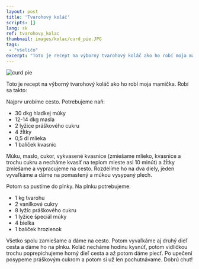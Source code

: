 ```yaml
---
layout: post
title: 'Tvarohový koláč'
scripts: []
lang: sk
ref: tvarohovy_kolac
thumbnail: images/kolac/curd_pie.JPG
tags:
 - "všeličo"
excerpt: "Toto je recept na výborný tvarohový koláč ako ho robí moja mamička. Robí sa takto..."
---
```

<img alt="curd pie" src="{{site.baseurl}}/images/kolac/curd_pie.JPG" />

Toto je recept na výborný tvarohový koláč ako ho robí moja mamička. Robí sa takto:

Najprv urobíme cesto. Potrebujeme naň:

 - 30 dkg hladkej múky
 - 12-14 dkg masla 
 - 2 lyžice práškového cukru
 - 4 žĺtky
 - 0,5 dl mlieka
 - 1 balíček kvasníc
 
Múku, maslo, cukor, vykvasené kvasnice (zmiešame mlieko, kvasnice a trochu cukru a necháme kvasiť na teplom mieste asi 10 minút) a žĺtky zmiešame a vypracujeme na cesto. Rozdelíme ho na dva diely, jeden vyvaľkáme a dáme na pomastený a múkou vysypaný plech.

Potom sa pustíme do plnky. Na plnku potrebujeme:

 - 1 kg tvarohu
 - 2 vanilkové cukry
 - 8 lyžíc práškového cukru
 - 1 lyžice špeciál múky
 - 4 bielka
 - 1 balíček hrozienok

Všetko spolu zamiešame a dáme na cesto. Potom vyvaľkáme aj druhý dieľ cesta a dáme ho na plnku. Koláč necháme hodinu kysnúť, potom vidličkou trochu poprepichujeme horný dieľ cesta a až potom dáme piecť. Po upečení posypeme práškovým cukrom a potom si už len pochutnávame. Dobrú chut!
